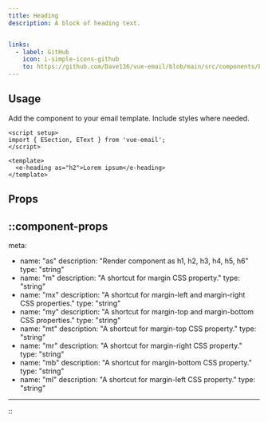 ```yaml
---
title: Heading
description: A block of heading text.


links:
  - label: GitHub
    icon: i-simple-icons-github
    to: https://github.com/Dave136/vue-email/blob/main/src/components/EHeading.vue
---
```



## Usage
Add the component to your email template. Include styles where needed.



```vue
<script setup>
import { ESection, EText } from 'vue-email';
</script>

<template>
  <e-heading as="h2">Lorem ipsum</e-heading>
</template>
```

## Props

::component-props
---
meta:
  - name: "as"
    description: "Render component as h1, h2, h3, h4, h5, h6"
    type: "string"
  - name: "m"
    description: "A shortcut for margin CSS property."
    type: "string"
  - name: "mx"
    description: "A shortcut for margin-left and margin-right CSS properties."
    type: "string"
  - name: "my"
    description: "A shortcut for margin-top and margin-bottom CSS properties."
    type: "string"
  - name: "mt"
    description: "A shortcut for margin-top CSS property."
    type: "string"
  - name: "mr"
    description: "A shortcut for margin-right CSS property."
    type: "string"
  - name: "mb"
    description: "A shortcut for margin-bottom CSS property."
    type: "string"
  - name: "ml"
    description: "A shortcut for margin-left CSS property."
    type: "string"
---
::
